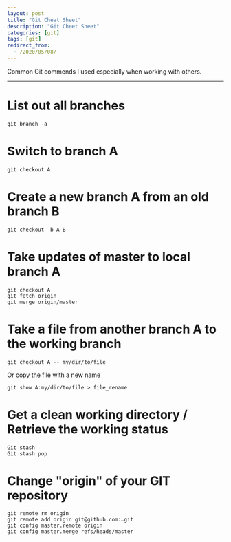 ```yaml
---
layout: post
title: "Git Cheat Sheet"
description: "Git Cheet Sheet"
categories: [git]
tags: [git]
redirect_from:
  - /2020/05/08/
---
```

<script type="text/javascript" async
  src="https://cdn.mathjax.org/mathjax/latest/MathJax.js?config=TeX-MML-AM_CHTML">
</script>

Common Git commends I used especially when working with others.

---
# List out all branches
```
git branch -a
```

# Switch to branch A
```
git checkout A
```

# Create a new branch A from an old branch B
```
git checkout -b A B
```

# Take updates of master to local branch A
```
git checkout A
git fetch origin
git merge origin/master
```

# Take a file from another branch A to the working branch
```
git checkout A -- my/dir/to/file
```

Or copy the file with a new name

```
git show A:my/dir/to/file > file_rename
```

# Get a clean working directory / Retrieve the working status
```
Git stash
Git stash pop
```

# Change "origin" of your GIT repository
```
git remote rm origin
git remote add origin git@github.com:…git
git config master.remote origin
git config master.merge refs/heads/master
```
